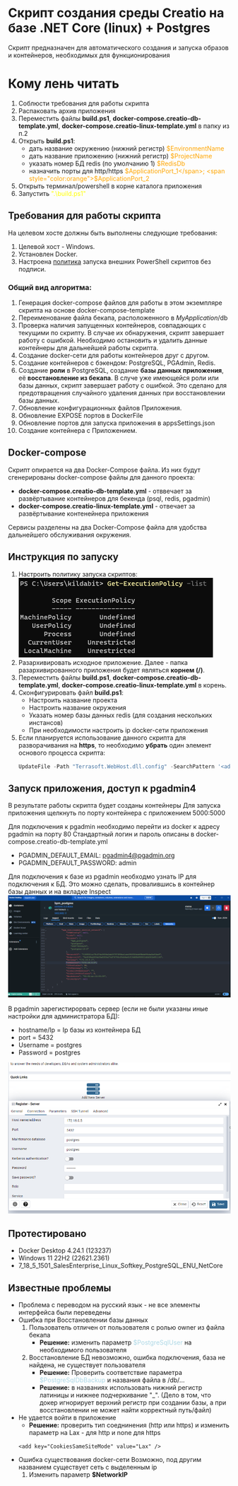 # Скрипт создания среды Creatio на базе .NET Core (linux) + Postgres #

Скрипт предназначен для автоматического создания и запуска образов и контейнеров, необходимых для функционирования

# Кому лень читать
1. Соблюсти требования для работы скрипта
2. Распаковать архив приложения
3. Переместить файлы **build.ps1**, **docker-compose.creatio-db-template.yml**, **docker-compose.creatio-linux-template.yml** в папку из п.2
4. Открыть **build.ps1**:
    - дать название окружению (нижний регистр) <span style="color:orange">$EnvironmentName</span>
    - дать название приложению (нижний регистр) <span style="color:orange">$ProjectName</span>
    - указать номер БД redis (по умолчанию 1) <span style="color:orange">$RedisDb</span>
    - назначить порты для http/https <span style="color:orange">$ApplicationPort_1</span>; <span style="color:orange">$ApplicationPort_2</span>
5. Открыть терминал/powershell в корне каталога приложения
6. Запустить <span style="color:yellow">".\build.ps1"</span>


## Требования для работы скрипта ##

На целевом хосте должны быть выполнены следующие требования:
1. Целевой хост - Windows.
2. Установлен Docker.
3. Настроена [политика](https://learn.microsoft.com/ru-ru/powershell/module/microsoft.powershell.core/about/about_execution_policies?view=powershell-7.3) запуска внешних PowerShell скриптов без подписи.

### Общий вид алгоритма: ###


1. Генерация docker-compose файлов для работы в этом экземпляре скрипта на основе docker-compose-template
2. Переименование файла бекапа, расположенного в *MyApplication*/db
3. Проверка наличия запущенных контейнеров, совпадающих с текущими по скрипту. В случае их обнаружения, скрипт завершает работу с ошибкой. Необходимо остановить и удалить данные контейнеры для дальнейшей работы скрипта.
4. Создание docker-сети для работы контейнеров друг с другом.
5. Создание контейнеров с бэкендом: PostgreSQL, PGAdmin, Redis.
6. Создание **роли** в PostgreSQL, создание **базы данных приложения**, её **восстановление из бекапа**. 
В случе уже имеющейся роли или базы данных, скрипт завершает работу с ошибкой. Это сделано для предотвращения случайного удаления данных при восстановлении базы данных. 
7. Обновление конфигурационных файлов Приложения.
8. Обновление EXPOSE портов в DockerFile
9. Обновление портов для запуска приложения в appsSettings.json
10. Создание контейнера с Приложением.

## Docker-compose ##
Скрипт опирается на два Docker-Compose файла. Из них будут сгенерированы docker-compose файлы для данного проекта:

* **docker-compose.creatio-db-template.yml** - отввечает за развёртывание контейнеров для бекенда (psql, redis, pgadmin)
* **docker-compose.creatio-linux-template.yml** - отвечает за развёртывание контенейнера приложения

Сервисы разделены на два Docker-Compose файла для удобства дальнейшего обслуживания окружения. 


## Инструкция по запуску ##
1. Настроить политику запуска скриптов:
 ![Get-ExecutionPolicy -list](<Screenshot 2023-10-09 180916-1.png>)
2. Разархивировать исходное приложение. Далее - папка разархивированного приложения будет являться **корнем (/)**.
3. Переместить файлы **build.ps1**, **docker-compose.creatio-db-template.yml**, **docker-compose.creatio-linux-template.yml** в корень.
4. Сконфигурировать файл **build.ps1**: 
    * Настроить название проекта
    * Настроить название окружения
    * Указать номер базы данных redis (для создания нескольких инстансов)
    * При необходимости настроить ip docker-сети приложения
5. Если планируется использование данного скрипта для разворачивания на **https**, то необходимо **убрать** один элемент основого процесса скрипта: 
    ```PowerShell
    UpdateFile -Path "Terrasoft.WebHost.dll.config" -SearchPattern '<add key="CookiesSameSiteMode" value="None" />' -ReplacePattern '<add key="CookiesSameSiteMode" value="Lax" />'
    ```

## Запуск приложения, доступ к pgadmin4 ##
В результате работы скрипта будет созданы контейнеры
Для запуска приложения щелкнуть по порту контейнера с приложением 5000:5000

Для подключения к pgadmin необходимо перейти из docker к адресу pgadmin на порту 80
Стандартный логин и пароль описаны в docker-compose.creatio-db-template.yml 

* PGADMIN_DEFAULT_EMAIL: pgadmin4@pgadmin.org
* PGADMIN_DEFAULT_PASSWORD: admin

Для подключения к базе из pgadmin необходмо узнать IP для подключения к БД.
Это можно сделать, провалившись в контейнер базы данных и на вкладке Inspect 
![DBcontainer->Inspect->Networks](<Screenshot 2023-10-09 193534-1.png>)

В pgadmin зарегистирорвать сервер (если не были указаны иные настройки для администратора БД):
* hostname/Ip = Ip базы из контейнера БД
* port = 5432
* Username = postgres
* Password = postgres 

![ConnectionToPSQL](<Screenshot 2023-10-09 194251-1.png>)


## Протестировано ##
- Docker Desktop 4.24.1 (123237)
- Windows 11 22H2 (22621.2361)
- 7_18_5_1501_SalesEnterprise_Linux_Softkey_PostgreSQL_ENU_NetCore

## Известные проблемы ##

- Проблема с переводом на русский язык - не все элементы интерфейса были переведены 
- Ошибка при Восстановлении базы данных
    1. Пользователь отличен от пользователя с ролью owner из файла бекапа
        - **Решение:** изменить параметр <span style="color:lightblue"> $PostgreSqlUser </span> на необходимого пользователя
    2. Восстановление БД невозможно, ошибка подключения, база не найдена, не существует пользователя
        - **Решение:** Проверить соответствие параметра <span style="color:lightblue"> $PostgreSqlDbBackup </span> и названия файла в /db/... 
        - **Решение:** в названиях использовать нижний регистр латиницы и нижнее подчеркивание "_". (Дело в том, что докер игнорирует верхний регистр при создании базы, а при восстановлении не может найти корректный путь/файл)
- Не удается войти в приложение
    - **Решение:** проверить тип соеднинения (http или https)
    и изменить параметр на Lax - для http и none для https
    ```shell
    <add key="CookiesSameSiteMode" value="Lax" />
    ```
- Ошибка существования docker-сети
    Возможно, под другим названием существует сеть с выделенным ip
    1. Изменить параметр **$NetworkIP** 